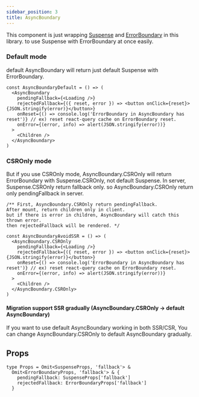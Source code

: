 ```yaml
---
sidebar_position: 3
title: AsyncBoundary
---
```


This component is just wrapping [Suspense](https://react.suspensive.org/docs/reference/Suspense) and [ErrorBoundary](https://react.suspensive.org/docs/reference/ErrorBoundary) in this library. to use Suspense with ErrorBoundary at once easily.

### Default mode

default AsyncBoundary will return just default Suspense with ErrorBoundary.

```tsx
const AsyncBoundaryDefault = () => (
  <AsyncBoundary
    pendingFallback={<Loading />}
    rejectedFallback={({ reset, error }) => <button onClick={reset}>{JSON.stringify(error)}</button>}
    onReset={() => console.log('ErrorBoundary in AsyncBoundary has reset')} // ex) reset react-query cache on ErrorBoundary reset.
    onError={(error, info) => alert(JSON.stringify(error))}
  >
    <Children />
  </AsyncBoundary>
)
```

### CSROnly mode

But if you use CSROnly mode, AsyncBoundary.CSROnly will return ErrorBoundary with Suspense.CSROnly, not default Suspense.
In server, Suspense.CSROnly return fallback only. so AsyncBoundary.CSROnly return only pendingFallback in server.

```tsx
/** First, AsyncBoundary.CSROnly return pendingFallback.
After mount, return children only in client.
but if there is error in children, AsyncBoundary will catch this thrown error.
then rejectedFallback will be rendered. */

const AsyncBoundaryAvoidSSR = () => (
  <AsyncBoundary.CSROnly
    pendingFallback={<Loading />}
    rejectedFallback={({ reset, error }) => <button onClick={reset}>{JSON.stringify(error)}</button>}
    onReset={() => console.log('ErrorBoundary in AsyncBoundary has reset')} // ex) reset react-query cache on ErrorBoundary reset.
    onError={(error, info) => alert(JSON.stringify(error))}
  >
    <Children />
  </AsyncBoundary.CSROnly>
)
```

#### Migration support SSR gradually (AsyncBoundary.CSROnly -> default AsyncBoundary)

If you want to use default AsyncBoundary working in both SSR/CSR, You can change AsyncBoundary.CSROnly to default AsyncBoundary gradually.


## Props

```tsx
type Props = Omit<SuspenseProps, 'fallback'> &
  Omit<ErrorBoundaryProps, 'fallback'> & {
    pendingFallback: SuspenseProps['fallback']
    rejectedFallback: ErrorBoundaryProps['fallback']
  }
```

